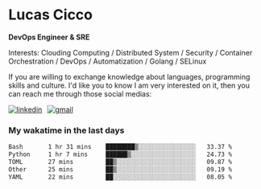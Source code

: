 # Lucas Cicco

**DevOps Engineer & SRE**

Interests: Clouding Computing / Distributed System / Security / Container Orchestration / DevOps / Automatization / Golang / SELinux

If you are willing to exchange knowledge about languages, programming skills and culture. I'd like you to know I am very interested on it, then you can reach me through those social medias:

<div style="display: flex; align-items: center; gap: 10px;">
  <a href="https://www.linkedin.com/in/lucas-vitor-de-cicco" target="_blank">
    <img
      src="https://img.shields.io/badge/-LinkedIn-%230077B5?style=for-the-badge&logo=linkedin&logoColor=white"
      alt="linkedin"
      target="_blank" 
    />
  </a>
  <a href="mailto:lucasvitorx1@gmail.com">
      <img
        src="https://img.shields.io/badge/-Gmail-%23333?style=for-the-badge&logo=gmail&logoColor=white"
        alt="gmail"
        target="_blank"
      />
  </a>
</div>

### My wakatime in the last days

<!--START_SECTION:waka-->

```txt
Bash       1 hr 31 mins    ████████▒░░░░░░░░░░░░░░░░   33.37 %
Python     1 hr 7 mins     ██████▒░░░░░░░░░░░░░░░░░░   24.73 %
TOML       27 mins         ██▒░░░░░░░░░░░░░░░░░░░░░░   09.87 %
Other      25 mins         ██▒░░░░░░░░░░░░░░░░░░░░░░   09.19 %
YAML       22 mins         ██░░░░░░░░░░░░░░░░░░░░░░░   08.05 %
```

<!--END_SECTION:waka-->
